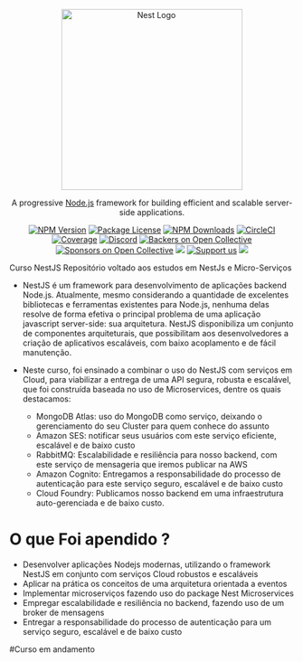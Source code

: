 <p align="center">
  <a href="http://nestjs.com/" target="blank"><img src="https://nestjs.com/img/logo_text.svg" width="320" alt="Nest Logo" /></a>
</p>

[circleci-image]: https://img.shields.io/circleci/build/github/nestjs/nest/master?token=abc123def456
[circleci-url]: https://circleci.com/gh/nestjs/nest

  <p align="center">A progressive <a href="http://nodejs.org" target="_blank">Node.js</a> framework for building efficient and scalable server-side applications.</p>
    <p align="center">
<a href="https://www.npmjs.com/~nestjscore" target="_blank"><img src="https://img.shields.io/npm/v/@nestjs/core.svg" alt="NPM Version" /></a>
<a href="https://www.npmjs.com/~nestjscore" target="_blank"><img src="https://img.shields.io/npm/l/@nestjs/core.svg" alt="Package License" /></a>
<a href="https://www.npmjs.com/~nestjscore" target="_blank"><img src="https://img.shields.io/npm/dm/@nestjs/common.svg" alt="NPM Downloads" /></a>
<a href="https://circleci.com/gh/nestjs/nest" target="_blank"><img src="https://img.shields.io/circleci/build/github/nestjs/nest/master" alt="CircleCI" /></a>
<a href="https://coveralls.io/github/nestjs/nest?branch=master" target="_blank"><img src="https://coveralls.io/repos/github/nestjs/nest/badge.svg?branch=master#9" alt="Coverage" /></a>
<a href="https://discord.gg/G7Qnnhy" target="_blank"><img src="https://img.shields.io/badge/discord-online-brightgreen.svg" alt="Discord"/></a>
<a href="https://opencollective.com/nest#backer" target="_blank"><img src="https://opencollective.com/nest/backers/badge.svg" alt="Backers on Open Collective" /></a>
<a href="https://opencollective.com/nest#sponsor" target="_blank"><img src="https://opencollective.com/nest/sponsors/badge.svg" alt="Sponsors on Open Collective" /></a>
  <a href="https://paypal.me/kamilmysliwiec" target="_blank"><img src="https://img.shields.io/badge/Donate-PayPal-ff3f59.svg"/></a>
    <a href="https://opencollective.com/nest#sponsor"  target="_blank"><img src="https://img.shields.io/badge/Support%20us-Open%20Collective-41B883.svg" alt="Support us"></a>
  <a href="https://twitter.com/nestframework" target="_blank"><img src="https://img.shields.io/twitter/follow/nestframework.svg?style=social&label=Follow"></a>
</p>
  <!--[![Backers on Open Collective](https://opencollective.com/nest/backers/badge.svg)](https://opencollective.com/nest#backer)
  [![Sponsors on Open Collective](https://opencollective.com/nest/sponsors/badge.svg)](https://opencollective.com/nest#sponsor)-->

Curso NestJS
Repositório voltado aos estudos em NestJs e Micro-Serviços 

- NestJS é um framework para desenvolvimento de aplicações backend Node.js. Atualmente, mesmo considerando a quantidade de excelentes bibliotecas e ferramentas existentes para Node.js, nenhuma delas resolve de forma efetiva o principal problema de uma aplicação javascript server-side: sua arquitetura. NestJS disponibiliza um conjunto de componentes arquiteturais, que possibilitam aos desenvolvedores a criação de aplicativos escaláveis, com baixo acoplamento e de fácil manutenção.

- Neste curso, foi ensinado a combinar o uso do NestJS com serviços em Cloud, para viabilizar a entrega de uma API segura, robusta e escalável, que foi construída baseada no uso de Microservices, dentre os quais destacamos:

  - MongoDB Atlas: uso do MongoDB como serviço, deixando o gerenciamento do seu Cluster para quem conhece do assunto
  - Amazon SES: notificar seus usuários com este serviço eficiente, escalável e de baixo custo
  - RabbitMQ: Escalabilidade e resiliência para nosso backend, com este serviço de mensageria que iremos publicar na AWS
  - Amazon Cognito: Entregamos a responsabilidade do processo de autenticação para este serviço seguro, escalável e de baixo custo
  - Cloud Foundry: Publicamos nosso backend em uma infraestrutura auto-gerenciada e de baixo custo.

# O que Foi apendido ?

- Desenvolver aplicações Nodejs modernas, utilizando o framework NestJS em conjunto com serviços Cloud robustos e escaláveis
- Aplicar na prática os conceitos de uma arquitetura orientada a eventos
- Implementar microserviços fazendo uso do package Nest Microservices
- Empregar escalabilidade e resiliência no backend, fazendo uso de um broker de mensagens
- Entregar a responsabilidade do processo de autenticação para um serviço seguro, escalável e de baixo custo

#Curso em andamento
